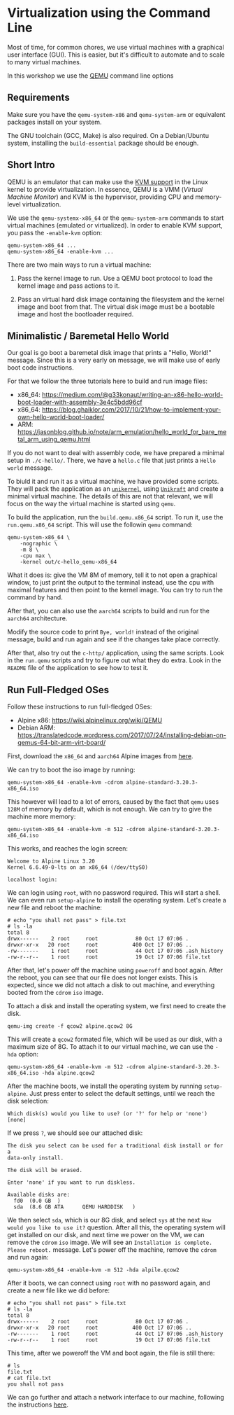 # Virtualization using the Command Line

Most of time, for common chores, we use virtual machines with a graphical user interface (GUI).
This is easier, but it's difficult to automate and to scale to many virtual machines.

In this workshop we use the [QEMU](https://www.qemu.org/) command line options

## Requirements

Make sure you have the `qemu-system-x86` and `qemu-system-arm` or equivalent packages install on your system.

The GNU toolchain (GCC, Make) is also required.
On a Debian/Ubuntu system, installing the `build-essential` package should be enough.

## Short Intro

QEMU is an emulator that can make use the [KVM support](https://linux-kvm.org/page/Main_Page) in the Linux kernel to provide virtualization.
In essence, QEMU is a VMM (*Virtual Machine Monitor*) and KVM is the hypervisor, providing CPU and memory-level virtualization.

We use the `qemu-systemx-x86_64` or the `qemu-system-arm` commands to start virtual machines (emulated or virtualized).
In order to enable KVM support, you pass the `-enable-kvm` option:

```console
qemu-system-x86_64 ...
qemu-system-x86_64 -enable-kvm ...
```

There are two main ways to run a virtual machine:

1. Pass the kernel image to run.
   Use a QEMU boot protocol to load the kernel image and pass actions to it.

1. Pass an virtual hard disk image containing the filesystem and the kernel image and boot from that.
   The virtual disk image must be a bootable image and host the bootloader required.

## Minimalistic / Baremetal Hello World

Our goal is go boot a baremetal disk image that prints a "Hello, World!" message.
Since this is a very early on message, we will make use of early boot code instructions.

For that we follow the three tutorials here to build and run image files:

* x86_64: https://medium.com/@g33konaut/writing-an-x86-hello-world-boot-loader-with-assembly-3e4c5bdd96cf
* x86_64: https://blog.ghaiklor.com/2017/10/21/how-to-implement-your-own-hello-world-boot-loader/
* ARM: https://jasonblog.github.io/note/arm_emulation/hello_world_for_bare_metal_arm_using_qemu.html

If you do not want to deal with assembly code, we have prepared a minimal setup in `./c-hello/`.
There, we have a `hello.c` file that just prints a `Hello world` message.

To biuld it and run it as a virtual machine, we have provided some scripts.
They will pack the application as an [`unikernel`](https://en.wikipedia.org/wiki/Unikernel), using [`Unikraft`](https://unikraft.org/) and create a minimal virtual machine.
The details of this are not that relevant, we will focus on the way the virtual machine is started using `qemu`.

To build the application, run the `build.qemu.x86_64` script.
To run it, use the `run.qemu.x86_64` script.
This will use the followin `qemu` command:

```console
qemu-system-x86_64 \
    -nographic \
    -m 8 \
    -cpu max \
    -kernel out/c-hello_qemu-x86_64
```

What it does is: give the VM 8M of memory, tell it to not open a graphical window, to just print the output to the terminal instead, use the cpu with maximal features and then point to the kernel image.
You can try to run the command by hand.

After that, you can also use the `aarch64` scripts to build and run for the `aarch64` architecture.

Modify the source code to print `Bye, world!` instead of the original message, build and run again and see if the changes take place correctly.

After that, also try out the `c-http/` application, using the same scripts.
Look in the `run.qemu` scripts and try to figure out what they do extra.
Look in the `README` file of the application to see how to test it.

## Run Full-Fledged OSes

Follow these instructions to run full-fledged OSes:

* Alpine x86: https://wiki.alpinelinux.org/wiki/QEMU
* Debian ARM: https://translatedcode.wordpress.com/2017/07/24/installing-debian-on-qemus-64-bit-arm-virt-board/

First, download the `x86_64` and `aarch64` Alpine images from [here](https://alpinelinux.org/downloads/).

We can try to boot the iso image by running:

```console
qemu-system-x86_64 -enable-kvm -cdrom alpine-standard-3.20.3-x86_64.iso
```

This however will lead to a lot of errors, caused by the fact that `qemu` uses `128M` of memory by default, which is not enough.
We can try to give the machine more memory:

```console
qemu-system-x86_64 -enable-kvm -m 512 -cdrom alpine-standard-3.20.3-x86_64.iso
```

This works, and reaches the login screen:

```console
Welcome to Alpine Linux 3.20
Kernel 6.6.49-0-lts on an x86_64 (/dev/ttyS0)

localhost login:
```

We can login using `root`, with no password required.
This will start a shell.
We can even run `setup-alpine` to install the operating system.
Let's create a new file and reboot the machine:

```console
# echo "you shall not pass" > file.txt
# ls -la
total 8
drwx------    2 root     root            80 Oct 17 07:06 .
drwxr-xr-x   20 root     root           400 Oct 17 07:06 ..
-rw-------    1 root     root            44 Oct 17 07:06 .ash_history
-rw-r--r--    1 root     root            19 Oct 17 07:06 file.txt
```

After that, let's power off the machine using `poweroff` and boot again.
After the reboot, you can see that our file does not longer exists.
This is expected, since we did not attach a disk to out machine, and everything booted from the `cdrom` `iso` image.

To attach a disk and install the operating system, we first need to create the disk.

```console
qemu-img create -f qcow2 alpine.qcow2 8G
```

This will create a `qcow2` formated file, which will be used as our disk, with a maximum size of 8G.
To attach it to our virtual machine, we can use the `-hda` option:

```console
qemu-system-x86_64 -enable-kvm -m 512 -cdrom alpine-standard-3.20.3-x86_64.iso -hda alpine.qcow2
```

After the machine boots, we install the operating system by running `setup-alpine`.
Just press enter to select the default settings, until we reach the disk selection:

```console
Which disk(s) would you like to use? (or '?' for help or 'none') [none]
```

If we press `?`, we should see our attached disk:

```text
The disk you select can be used for a traditional disk install or for a
data-only install.

The disk will be erased.

Enter 'none' if you want to run diskless.

Available disks are:
  fd0  (0.0 GB  )
  sda  (8.6 GB ATA      QEMU HARDDISK   )
```

We then select `sda`, which is our 8G disk, and select `sys` at the next `How would you like to use it?` question.
After all this, the operating system will get installed on our disk, and next time we power on the VM, we can remove the `cdrom` `iso` image.
We will see an `Installation is complete. Please reboot.` message.
Let's power off the machine, remove the `cdrom` and run again:

```console
qemu-system-x86_64 -enable-kvm -m 512 -hda alpile.qcow2
```

After it boots, we can connect using `root` with no password again, and create a new file like we did before:

```console
# echo "you shall not pass" > file.txt
# ls -la
total 8
drwx------    2 root     root            80 Oct 17 07:06 .
drwxr-xr-x   20 root     root           400 Oct 17 07:06 ..
-rw-------    1 root     root            44 Oct 17 07:06 .ash_history
-rw-r--r--    1 root     root            19 Oct 17 07:06 file.txt
```

This time, after we poweroff the VM and boot again, the file is still there:

```console
# ls
file.txt
# cat file.txt
you shall not pass
```

We can go further and attach a network interface to our machine, following the instructions [here](https://wiki.alpinelinux.org/wiki/QEMU#Advanced_network_configuration).
